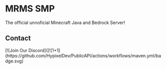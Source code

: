 <h1>MRMS SMP</h1>
<p>The official unnoficial Minecraft Java and Bedrock Server!</p>
<h2>Contact</h2>
[![Join Our Discord]([![1+1](https://github.com/HypixelDev/PublicAPI/actions/workflows/maven.yml/badge.svg)
